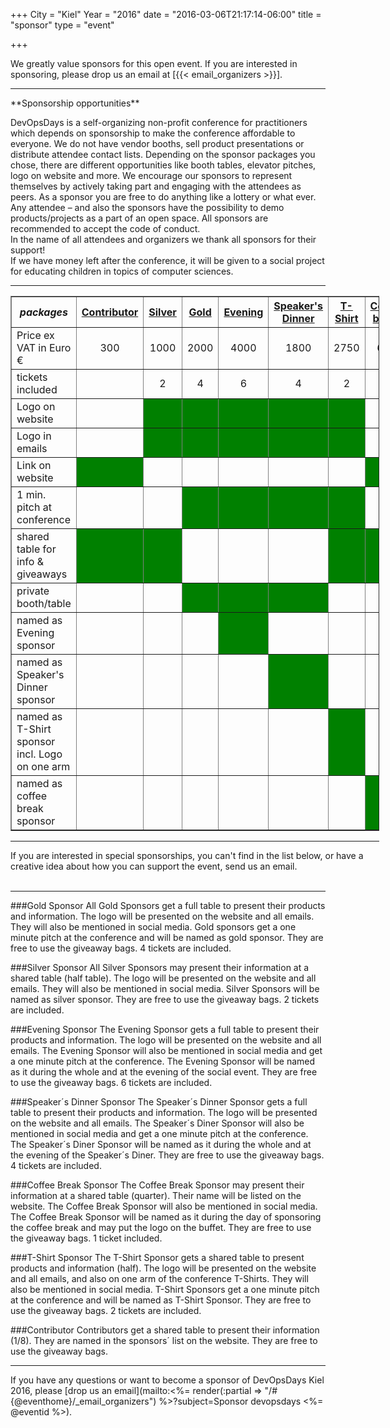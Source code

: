 +++
City = "Kiel"
Year = "2016"
date = "2016-03-06T21:17:14-06:00"
title = "sponsor"
type = "event"

+++


We greatly value sponsors for this open event.  If you are interested in sponsoring, please drop us an email at [{{< email_organizers >}}].

<hr>
**Sponsorship opportunities**

DevOpsDays is a self-organizing non-profit conference for practitioners which depends on sponsorship to make the conference affordable to everyone. We do not have vendor booths, sell product presentations or distribute attendee contact lists. Depending on the sponsor packages you chose, there are different opportunities like booth tables, elevator pitches, logo on website and more. We encourage our sponsors to represent themselves by actively taking part and engaging with the attendees as peers.  As a sponsor you are free to do anything like a lottery or what ever. Any attendee – and also the sponsors have the possibility to demo products/projects as a part of an open space. All sponsors are recommended to accept the code of conduct.
<br>
In the name of all attendees and organizers we thank all sponsors for their support!
<br>
If we have money left after the conference, it will be given to a social project for educating children in topics of computer sciences.
<hr/>



<div style="width:590px">
<table border=1 cellspacing=1>
  <tr>
    <th><i>packages</i></th>
    <th><center><b><u>Contributor</u></center></b></th>
    <th><center><b><u>Silver</u></center></b></th>
    <th><center><b><u>Gold</u></center></b></th>
    <th><center><b><u>Evening</u></center></b></th>
    <th><center><b><u>Speaker's Dinner</u></center></b></th>
    <th><center><b><u>T-Shirt</u></center></b></th>
    <th><center><b><u>Coffee break</u></center></b></th>
    <th></th>
  </tr>
<tr><td>Price ex VAT in Euro €</td><td><center>300</center></td><td><center>1000</center></td><td><center>2000</center></td><td><center>4000</center></td><td><center>1800</center></td><td><center>2750</center></td><td><center>600</center></td></tr>
<tr><td>tickets included</td><td>&nbsp;</td><td><center>2</center></td><td><center>4</center></td><td><center>6</center></td><td><center>4</center></td><td><center>2</center></td><td><center>1</center></td></tr>
<tr><td>Logo on website</td><td>&nbsp;</td><td bgcolor="green">&nbsp;</td><td bgcolor="green">&nbsp;</td><td bgcolor="green">&nbsp;</td><td bgcolor="green">&nbsp;</td><td bgcolor="green">&nbsp;</td><td>&nbsp;</td></tr>

<tr><td>Logo in emails</td><td>&nbsp;</td><td bgcolor="green">&nbsp;</td><td bgcolor="green">&nbsp;</td><td bgcolor="green">&nbsp;</td><td bgcolor="green">&nbsp;</td><td bgcolor="green">&nbsp;</td><td>&nbsp;</td></tr>

<tr><td>Link on website</td><td bgcolor="green">&nbsp;</td><td>&nbsp;</td><td>&nbsp;</td><td>&nbsp;</td><td>&nbsp;</td><td>&nbsp;</td><td bgcolor="green">&nbsp;</td></tr>

<tr><td>1 min. pitch at conference</td><td>&nbsp;</td><td>&nbsp;</td><td bgcolor="green">&nbsp;</td><td bgcolor="green">&nbsp;</td><td bgcolor="green">&nbsp;</td><td bgcolor="green">&nbsp;</td><td>&nbsp;</td></tr>

<tr><td>shared table for info & giveaways</td><td bgcolor="green">&nbsp;</td><td bgcolor="green">&nbsp;</td><td>&nbsp;</td><td>&nbsp;</td><td>&nbsp;</td><td bgcolor="green">&nbsp;</td><td bgcolor="green">&nbsp;</td></tr>

<tr><td>private booth/table</td><td>&nbsp;</td><td>&nbsp;</td><td bgcolor="green">&nbsp;</td><td bgcolor="green">&nbsp;</td><td bgcolor="green">&nbsp;</td><td>&nbsp;</td><td>&nbsp;</td></tr>

<tr><td>named as Evening sponsor</td><td>&nbsp;</td><td>&nbsp;</td><td>&nbsp;</td><td bgcolor="green">&nbsp;</td><td>&nbsp;</td><td>&nbsp;</td><td>&nbsp;</td></tr>

<tr><td>named as Speaker's Dinner sponsor</td><td>&nbsp;</td><td>&nbsp;</td><td>&nbsp;</td><td>&nbsp;</td><td bgcolor="green">&nbsp;</td><td>&nbsp;</td><td>&nbsp;</td></tr>

<tr><td>named as T-Shirt sponsor incl. Logo on one arm</td><td>&nbsp;</td><td>&nbsp;</td><td>&nbsp;</td><td>&nbsp;</td><td>&nbsp;</td><td bgcolor="green">&nbsp;</td><td>&nbsp;</td></tr>

<tr><td>named as coffee break sponsor</td><td>&nbsp;</td><td>&nbsp;</td><td>&nbsp;</td><td>&nbsp;</td><td>&nbsp;</td><td>&nbsp;</td><td bgcolor="green">&nbsp;</td></tr>

</table>
<hr/>
If you are interested in special sponsorships, you can't find in the list below, or have a creative idea about how you can support the event, send us an email.
<br/>
<br/>
</div>
<hr/>
###Gold Sponsor
All Gold Sponsors get a full table to present their products and information. The logo will be presented on the website and all emails. They will also be mentioned in social media. Gold sponsors get a one minute pitch at the conference and will be named as gold sponsor. They are free to use the giveaway bags. 4 tickets are included.

###Silver Sponsor
All Silver Sponsors may present their information at a shared table (half table). The logo will be presented on the website and all emails. They will also be mentioned in social media. Silver Sponsors will be named as silver sponsor. They are free to use the giveaway bags. 2 tickets are included.

###Evening Sponsor
The Evening Sponsor gets a full table to present their products and information. The logo will be presented on the website and all emails. The Evening Sponsor will also be mentioned in social media and get a one minute pitch at the conference. The Evening Sponsor will be named as it during the whole and at the evening of the social event. They are free to use the giveaway bags. 6 tickets are included.

###Speaker´s Dinner Sponsor
The Speaker´s Dinner Sponsor gets a full table to present their products and information. The logo will be presented on the website and all emails. The Speaker´s Diner Sponsor will also be mentioned in social media and get a one minute pitch at the conference. The Speaker´s Diner Sponsor will be named as it during the whole and at the evening of the Speaker´s Diner. They are free to use the giveaway bags. 4 tickets are included.

###Coffee Break Sponsor
The Coffee Break Sponsor may present their information at a shared table (quarter). Their name will be listed on the website. The Coffee Break Sponsor will also be mentioned in social media. The Coffee Break Sponsor will be named as it during the day of sponsoring the coffee break and may put the logo on the buffet. They are free to use the giveaway bags. 1 ticket included.

###T-Shirt Sponsor
The T-Shirt Sponsor gets a shared table to present products and information (half). The logo will be presented on the website and all emails, and also on one arm of the conference T-Shirts. They will also be mentioned in social media. T-Shirt Sponsors get a one minute pitch at the conference and will be named as T-Shirt Sponsor. They are free to use the giveaway bags. 2 tickets are included.

###Contributor
Contributors get a shared table to present their information (1/8). They are named in the sponsors´ list on the website. They are free to use the giveaway bags.

<hr/>
If you have any questions or want to become a sponsor of DevOpsDays Kiel 2016, please [drop us an email](mailto:<%= render(:partial => "/#{@eventhome}/_email_organizers") %>?subject=Sponsor devopsdays <%= @eventid %>).
